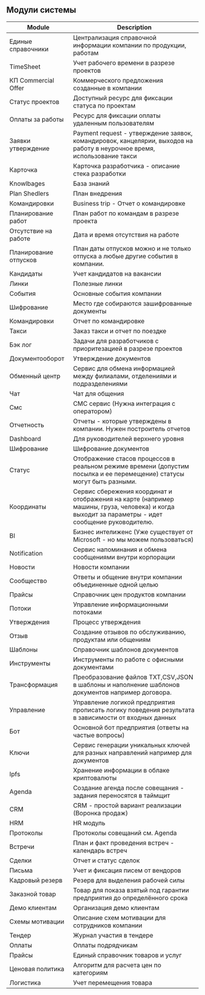 
## Модули системы


|Module|Description|
|------|-----------|
|Единые справочники|Централизация справочной информации компании по продукции, работам|
|TimeSheet|Учет рабочего времени в разрезе проектов|
|КП Commercial Offer|Коммерческого предложения созданные в компании|
|Статус проектов|Доступный ресурс для фиксации статуса по проектам|
|Оплаты за работы|Ресурс для фиксации оплаты удаленным пользователям|
|Заявки утверждение|Payment request - утверждение заявок, командировок, канцелярии, выходов на работу в неурочное время, использование такси|
|Карточка|Карточка разработчика - описание стека разработки|
|Knowlbages|База знаний|
|Plan Shedlers|План внедрения|
|Командировки|Business trip - Отчет о командировке|
|Планирование работ|План работ по командам в разрезе проекта|
|Отсутствие на работе|Дата и время отсутствия на работе|
|Планирование отпусков|План даты отпусков можно и не только отпуска а любые другие события в компании.|
|Кандидаты|Учет кандидатов на вакансии|
|Линки|Полезные линки|
|События|Основные события компании |
|Шифрование |Место где собираются зашифрованные документы|
|Командировки|Отчет по командировке|
|Такси|Заказ такси и отчет по поездке|
|Бэк лог|Задачи для разработчиков с приоритезацией в разрезе проектов|
|Документооборот|Утверждение документов |
|Обменный центр|Сервис для обмена информацией между филиалами, отделениями и подразделениями|
|Чат|Чат для общения|
|Смс|СМС сервис (Нужна интеграция с оператором)|
|Отчетность|Отчеты - которые утверждены в компании. Нужен построитель отчетов|
|Dashboard|Для руководителей верхнего уровня|
|Шифрование|Шифрование документов|
|Статус|Отображение стасов процессов в реальном режиме времени (допустим посылка и ее перемещение) статусы могут быть разными.|
|Координаты|Сервис сбережения координат и отображения на карте (например машины, груза, человека) и когда выходит за параметры - идет сообщение руководителю.
BI|Бизнес интелиженс (Уже существует от Microsoft - но мы можем пользоваться)|
|Notification|Сервис напоминания и обмена сообщениями внутри корпорации |
|Новости|Новости компании|
|Сообщество|Ответы и общение внутри компании объединенные одной целью|
|Прайсы|Справочник цен продуктов компании|
|Потоки|Управление информационными потоками|
|Утверждения|Процесс утверждения|
|Отзыв|Создание отзывов по обслуживанию, продуктам или общениям|
|Шаблоны|Справочник шаблонов документов|
|Инструменты|Инструменты по работе с офисными документами|
|Трансформация|Преобразование файлов TXT,CSV,JSON в шаблоны и наполнение шаблонов документов например договора.|
|Управление|Управление логикой предприятия прописать логику поведения результата в зависимости от входных данных|
|Бот|Основной бот предприятия (ответы на частые вопросы)|
|Ключи|Сервис генерации уникальных ключей для разных направлений например для документов|
|Ipfs|Хранение информации в облаке криптовалюты|
|Agenda|Создание агенда после совещания - задания переносятся в таймщит |
|CRM|CRM - простой вариант реализации (Воронка продаж)|
|HRM|HR модуль|
|Протоколы|Протоколы совещаний см. Agenda|
|Встречи|План и факт проведения встреч - календарь встреч|
|Сделки|Отчет и статус сделок|
|Письма|Учет и фиксация писем от вендоров|
|Кадровый резерв|Резерв для выделения рабочей силы|
|Заказной товар|Товар для показа взятый под гарантии предприятия до определённого срока|
|Демо клиентам|Организация демо клиентам|
|Схемы мотивации|Описание схем мотивации для сотрудников компании|
|Тендер|Журнал участия в тендере|
|Оплаты|Оплаты подрядчикам|
|Прайсы|Единый справочник товаров и услуг|
|Ценовая политика|Алгоритм для расчета цен по категориям|
|Логистика|Учет перемещения товара|

